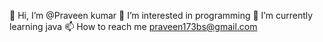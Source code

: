 👋 Hi, I’m @Praveen kumar
👀 I’m interested in programming
🌱 I’m currently learning java
📫 How to reach me praveen173bs@gmail.com
